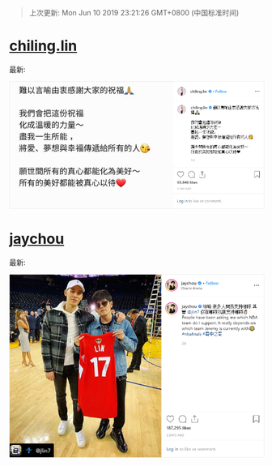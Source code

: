 
  
 > 上次更新: Mon Jun 10 2019 23:21:26 GMT+0800 (中国标准时间) 

  
# [chiling.lin](https://www.instagram.com/chiling.lin/)

最新:

    

![chiling.lin](chiling.lin/latest.png?raw=true)

        
# [jaychou](https://www.instagram.com/jaychou/)

最新:

    

![jaychou](jaychou/latest.png?raw=true)

        